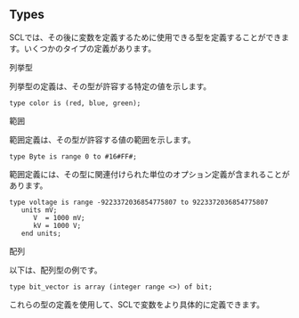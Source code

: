 ## Types

SCLでは、その後に変数を定義するために使用できる型を定義することができます。いくつかのタイプの定義があります。

列挙型

列挙型の定義は、その型が許容する特定の値を示します。

```scl
type color is (red, blue, green);
```

範囲

範囲定義は、その型が許容する値の範囲を示します。

```scl
type Byte is range 0 to #16#FF#;
```

範囲定義には、その型に関連付けられた単位のオプション定義が含まれることがあります。

```scl
type voltage is range -9223372036854775807 to 9223372036854775807
   units mV;
      V  = 1000 mV;
      kV = 1000 V;
   end units;
```

配列

以下は、配列型の例です。

```scl
type bit_vector is array (integer range <>) of bit;
```

これらの型の定義を使用して、SCLで変数をより具体的に定義できます。